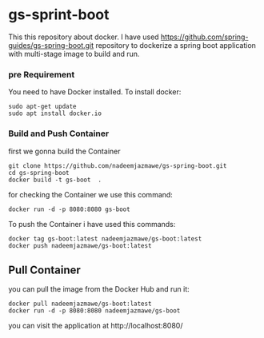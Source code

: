 # gs-sprint-boot

This this repository about docker.
I have used  https://github.com/spring-guides/gs-spring-boot.git repository to dockerize a spring boot application with multi-stage image to build and run.



### pre Requirement ###
You need to have Docker installed.
To install docker:
```
sudo apt-get update
sudo apt install docker.io
```

### Build and Push Container ###

first we gonna build the Container
```
git clone https://github.com/nadeemjazmawe/gs-spring-boot.git
cd gs-spring-boot
docker build -t gs-boot  .
```
for checking the Container we use this command:
```
docker run -d -p 8080:8080 gs-boot
```
To push the Container i have used this commands:
```
docker tag gs-boot:latest nadeemjazmawe/gs-boot:latest
docker push nadeemjazmawe/gs-boot:latest
```


## Pull Container ##
you can pull the image from the Docker Hub and run it:
``` 
docker pull nadeemjazmawe/gs-boot:latest
docker run -d -p 8080:8080 nadeemjazmawe/gs-boot
```


you can visit the application at http://localhost:8080/
